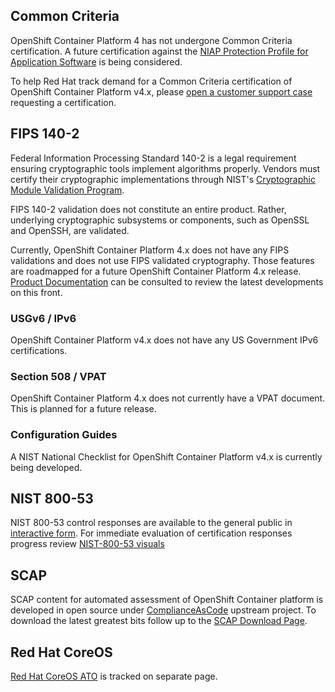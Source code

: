 ## Common Criteria
OpenShift Container Platform 4 has not undergone Common Criteria certification. A future certification
against the [NIAP Protection Profile for Application Software](https://www.niap-ccevs.org/Profile/Info.cfm?PPID=394&id=394)
is being considered.

To help Red Hat track demand for a Common Criteria certification of OpenShift Container Platform v4.x,
please [open a customer support case](https://access.redhat.com/support/cases/#/case/new) requesting
a certification.

## FIPS 140-2
Federal Information Processing Standard 140-2 is a legal requirement ensuring cryptographic tools
implement algorithms properly. Vendors must certify their cryptographic implementations through NIST's
[Cryptographic Module Validation Program](https://csrc.nist.gov/Projects/Cryptographic-Module-Validation-Program).

FIPS 140-2 validation does not constitute an entire product. Rather, underlying cryptographic subsystems
or components, such as OpenSSL and OpenSSH, are validated.

Currently, OpenShift Container Platform 4.x does not have any FIPS validations and does not use FIPS
validated cryptography. Those features are roadmapped for a future OpenShift Container Platform 4.x
release. [Product Documentation](https://docs.openshift.com/container-platform/4.4/installing/installing-fips.html)
can be consulted to review the latest developments on this front.

### USGv6 / IPv6
OpenShift Container Platform v4.x does not have any US Government IPv6 certifications.

### Section 508 / VPAT
OpenShift Container Platform 4.x does not currently have a VPAT document. This is planned for a future
release.

### Configuration Guides
A NIST National Checklist for OpenShift Container Platform v4.x is currently being developed.

## NIST 800-53
NIST 800-53 control responses are available to the general public in [interactive form](/ato/products/openshift-container-platform-4/NIST-800-53).
For immediate evaluation of certification responses progress review [NIST-800-53 visuals](/ato/products/openshift-container-platform-4/Charts?tab=0)

## SCAP 
SCAP content for automated assessment of OpenShift Container platform is developed in open source under
[ComplianceAsCode](https://github.com/ComplianceAsCode/content) upstream project. To download the latest
greatest bits follow up to the [SCAP Download Page](/ato/products/openshift-container-platform-4/SCAP).

## Red Hat CoreOS
[Red Hat CoreOS ATO](http://atopathways.redhatgov.io/ato/products/coreos-4/Overview) is tracked on separate
page.
